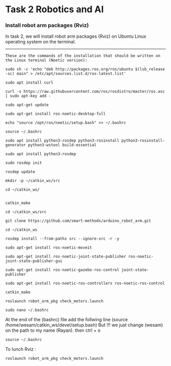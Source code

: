 # Task 2 Robotics and AI
### Install robot arm packages (Rviz)



In task 2, we will install robot arm packages (Rviz) on Ubuntu Linux operating system on the terminal.

******
```
These are the commands of the installation that should be written on the Linux terminal (Noetic version):
```
```
sudo sh -c 'echo "deb http://packages.ros.org/ros/ubuntu $(lsb_release -sc) main" > /etc/apt/sources.list.d/ros-latest.list'
```
```
sudo apt install curl
```
```
curl -s https://raw.githubusercontent.com/ros/rosdistro/master/ros.asc | sudo apt-key add -
```
```
sudo apt-get update
```
```
sudo apt-get install ros-noetic-desktop-full
```
```
echo "source /opt/ros/noetic/setup.bash" >> ~/.bashrc
```
```
source ~/.bashrc
```
```
sudo apt install python3-rosdep python3-rosinstall python3-rosinstall-generator python3-wstool build-essential
```
```
sudo apt install python3-rosdep
```
```
sudo rosdep init
```
```
rosdep update
```
```
mkdir -p ~/catkin_ws/src
```
```
cd ~/catkin_ws/
```
```

catkin_make
```
```
cd ~/catkin_ws/src
```
```
git clone https://github.com/smart-methods/arduino_robot_arm.git 
```
```
cd ~/catkin_ws
```
```
rosdep install --from-paths src --ignore-src -r -y
```
```
sudo apt-get install ros-noetic-moveit
```
```
sudo apt-get install ros-noetic-joint-state-publisher ros-noetic-joint-state-publisher-gui
```
```
sudo apt-get install ros-noetic-gazebo-ros-control joint-state-publisher
```
```
sudo apt-get install ros-noetic-ros-controllers ros-noetic-ros-control
```
```
catkin_make
```
```
roslaunch robot_arm_pkg check_motors.launch
```
```
sudo nano ~/.bashrc
```
At the end of the (bashrc) file add the follwing line
(source /home/wesam/catkin_ws/devel/setup.bash)
But !!! we just change (wesam) on the path to my name (Rayan).
then 
ctrl + o

```
source ~/.bashrc
```
To lunch Rviz :
```
roslaunch robot_arm_pkg check_motors.launch
```
